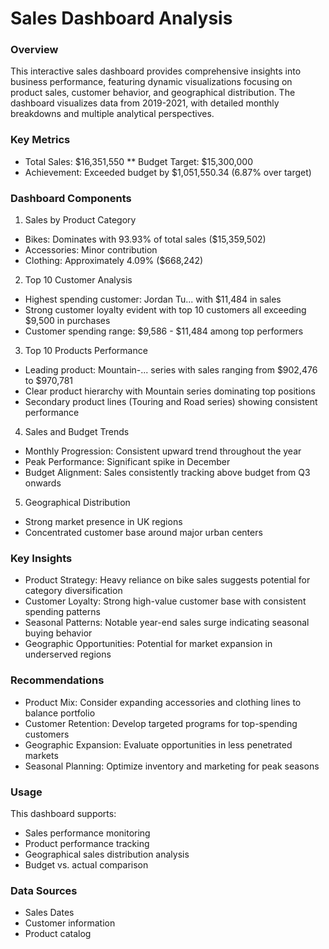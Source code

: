 # Sales Dashboard Analysis
### Overview
This interactive sales dashboard provides comprehensive insights into business performance, featuring dynamic visualizations focusing on product sales, customer behavior, and geographical distribution. The dashboard visualizes data from 2019-2021, with detailed monthly breakdowns and multiple analytical perspectives.

### Key Metrics
 * Total Sales: $16,351,550
 ** Budget Target: $15,300,000
 *  Achievement: Exceeded budget by $1,051,550.34 (6.87% over target)

### Dashboard Components
1. Sales by Product Category
- Bikes: Dominates with 93.93% of total sales ($15,359,502)
- Accessories: Minor contribution
- Clothing: Approximately 4.09% ($668,242)

2. Top 10 Customer Analysis

- Highest spending customer: Jordan Tu... with $11,484 in sales
- Strong customer loyalty evident with top 10 customers all exceeding $9,500 in purchases
- Customer spending range: $9,586 - $11,484 among top performers

3. Top 10 Products Performance

- Leading product: Mountain-... series with sales ranging from $902,476 to $970,781
- Clear product hierarchy with Mountain series dominating top positions
- Secondary product lines (Touring and Road series) showing consistent performance

4. Sales and Budget Trends

- Monthly Progression: Consistent upward trend throughout the year
- Peak Performance: Significant spike in December
- Budget Alignment: Sales consistently tracking above budget from Q3 onwards

5. Geographical Distribution

- Strong market presence in UK regions
- Concentrated customer base around major urban centers

### Key Insights

- Product Strategy: Heavy reliance on bike sales suggests potential for category diversification
- Customer Loyalty: Strong high-value customer base with consistent spending patterns
- Seasonal Patterns: Notable year-end sales surge indicating seasonal buying behavior
- Geographic Opportunities: Potential for market expansion in underserved regions

### Recommendations

- Product Mix: Consider expanding accessories and clothing lines to balance portfolio
- Customer Retention: Develop targeted programs for top-spending customers
- Geographic Expansion: Evaluate opportunities in less penetrated markets
- Seasonal Planning: Optimize inventory and marketing for peak seasons

### Usage
This dashboard supports:

- Sales performance monitoring
- Product performance tracking
- Geographical sales distribution analysis
- Budget vs. actual comparison

### Data Sources

- Sales Dates
- Customer information
- Product catalog
